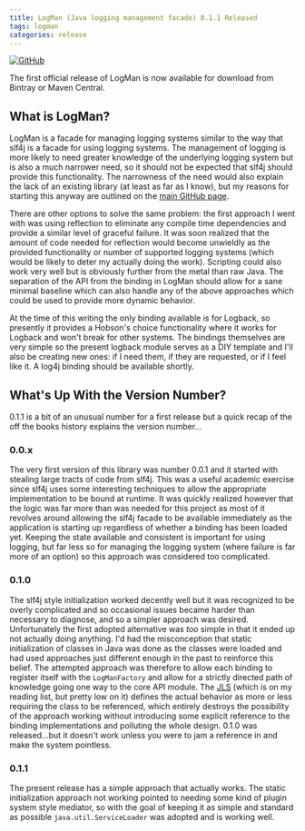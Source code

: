 ```yaml
---
title: LogMan (Java logging management facade) 0.1.1 Released
tags: logman
categories: release
---
```

[![GitHub](http://img.shields.io/:GitHub-logman-blue.svg)](https://github.com/mwhipple/logman)

The first official release of LogMan is now available for download
from Bintray or Maven Central.

What is LogMan?
---
LogMan is a facade for managing logging systems similar to the way
that slf4j is a facade for using logging systems. The management of
logging is more likely to need greater knowledge of the underlying
logging system but is also a much narrower need, so it should not be
expected that slf4j should provide this functionality. The narrowness
of the need would also explain the lack of an existing library (at
least as far as I know), but my reasons for starting this anyway are
outlined on the
[main GitHub page](https://github.com/mwhipple/logman).

There are other options to solve the same problem: the first approach
I went with was using reflection to eliminate any compile time dependencies and provide
a similar level of graceful failure. It was soon realized that the
amount of code needed for reflection would become unwieldly as the
provided functionality or number of supported logging
systems (which would be likely to deter my actually doing
the work). Scripting could also work very well but is obviously
further from the metal than raw Java. The separation of the API from
the binding in LogMan should allow for a sane minimal baseline which can also
handle any of the above approaches which could be used to provide more
dynamic behavior.

At the time of this writing the only binding available is for Logback,
so presently it provides a Hobson's choice functionality where it
works for Logback and won't break for other systems. The bindings
themselves are very simple so the present logback module serves as a
DIY template and I'll also be creating new ones: if I need them, if they
are requested, or if I feel like it. A log4j binding should be
available shortly.

What's Up With the Version Number?
---
0.1.1 is a bit of an unusual number for a first release but a quick
recap of the off the books history explains the version number...

### 0.0.x
The very first version of this library was number 0.0.1 and it started
with stealing large tracts of code from slf4j. This was a useful
academic exercise since slf4j uses some interesting techniques to
allow the appropriate implementation to be bound at runtime. It was
quickly realized however that the logic was far more than was needed
for this project as most of it revolves around allowing the slf4j
facade to be available immediately as the application is starting up
regardless of whether a binding has been loaded yet. Keeping the state
available and consistent is important for using logging, but far less
so for managing the logging system (where failure is far more of an
option) so this approach was considered too complicated.

### 0.1.0
The slf4j style initialization worked decently well but it was
recognized to be overly complicated and so occasional issues became
harder than necessary to diagnose, and so a simpler approach was desired.
Unfortunately the first adopted alternative was
_too_ simple in that it ended up not actually doing anything. I'd had
the misconception that static initialization of classes in Java was
done as the classes were loaded and had used approaches just different
enough in the past to reinforce this belief. The attempted approach was
therefore to allow each binding to register itself with the
`LogManFactory` and allow for a strictly directed path of knowledge
going one way to the core API module. The
[JLS](http://docs.oracle.com/javase/specs/jls/se8/html/jls-12.html#jls-12.4)
(which is on my reading list, but pretty low on it) defines the actual
behavior as more or less requiring the class to be referenced, which
entirely destroys the possibility of the approach working without
introducing some explicit reference to the binding implementations and
polluting the whole design. 0.1.0 was released...but it doesn't work
unless you were to jam a reference in and make the system pointless.

### 0.1.1
The present release has a simple approach that actually works. The
static initialization approach not working pointed to needing some
kind of plugin system style mediator, so with the goal of keeping it
as simple and standard as possible `java.util.ServiceLoader` was
adopted and is working well.
